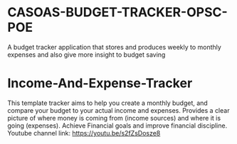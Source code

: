# CASOAS-BUDGET-TRACKER-OPSC-POE
A budget tracker application that stores and produces weekly to monthly expenses and also give more insight to budget saving
# Income-And-Expense-Tracker
This template tracker aims to help you create a monthly budget, and compare your budget to your actual income and expenses. Provides a clear picture of where money is coming from (income sources) and where it is going (expenses). Achieve Financial goals and improve financial discipline.
Youtube channel link: https://youtu.be/s2fZsDosze8
